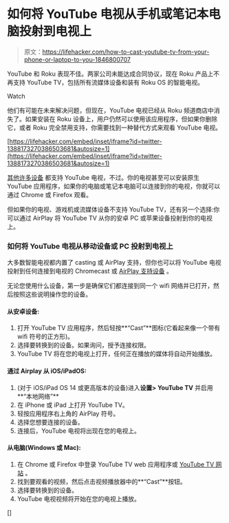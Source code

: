 # 如何将 YouTube 电视从手机或笔记本电脑投射到电视上

> 原文：<https://lifehacker.com/how-to-cast-youtube-tv-from-your-phone-or-laptop-to-you-1846800707>

YouTube 和 Roku 表现不佳。两家公司未能达成合同协议，现在 Roku 产品上不再支持 YouTube TV，包括所有流媒体设备和装有 Roku OS 的智能电视。

Watch

他们有可能在未来解决问题，但现在，YouTube 电视已经从 Roku 频道商店中消失了。如果安装在 Roku 设备上，用户仍然可以使用该应用程序，但如果你删除它，或者 Roku 完全禁用支持，你需要找到一种替代方式来观看 YouTube 电视。

 [https://lifehacker.com/embed/inset/iframe?id=twitter-1388173270386503681&autosize=1](https://lifehacker.com/embed/inset/iframe?id=twitter-1388173270386503681&autosize=1) 

[其他许多设备](https://support.google.com/youtubetv/answer/7129767#zippy=%2Cstreaming-media-players-smart-tvs-game-consoles) 都支持 YouTube 电视，不过。你的电视甚至可以安装原生 YouTube 应用程序，如果你的电脑或笔记本电脑可以连接到你的电视，你就可以通过 Chrome 或 Firefox 观看。

但如果你的电视、游戏机或流媒体设备不支持 YouTube TV，还有另一个选择:你可以通过 AirPlay 将 YouTube TV 从你的安卓 PC 或苹果设备投射到你的电视上。

### 如何将 YouTube 电视从移动设备或 PC 投射到电视上

大多数智能电视都内置了 casting 或 AirPlay 支持，但你也可以将 YouTube 电视投射到任何连接到电视的 Chromecast 或 [AirPlay 支持设备](https://www.apple.com/ios/home/accessories/#section-tv) 。

无论您使用什么设备，第一步是确保它们都连接到同一个 wifi 网络并已打开，然后按照这些说明操作您的设备。

#### **从安卓设备:**

1.  打开 YouTube TV 应用程序，然后轻按**“Cast”**图标(它看起来像一个带有 wifi 符号的正方形)。
2.  选择要转换到的设备。如果询问，授予连接权限。
3.  YouTube TV 将在您的电视上打开，任何正在播放的媒体将自动开始播放。

#### **通过 Airplay 从 iOS/iPadOS:**

1.  (对于 iOS/iPad OS 14 或更高版本的设备)进入**设置> YouTube TV** 并启用**“本地网络”**
2.  在 iPhone 或 iPad 上打开 YouTube TV。
3.  轻按应用程序右上角的 AirPlay 符号。
4.  选择您想要连接的设备。
5.  连接后，YouTube 电视将出现在您的电视上。

#### **从电脑(Windows 或 Mac):**

1.  在 Chrome 或 Firefox 中登录 YouTube TV web 应用程序或 [YouTube TV 网站](https://tv.youtube.com/welcome/go/?utm_servlet=exp&zipcode=97206) 。
2.  找到要观看的视频，然后点击视频播放器中的**“Cast”**按钮。
3.  选择要转换到的设备。
4.  YouTube 电视视频将开始在您的电视上播放。

[]